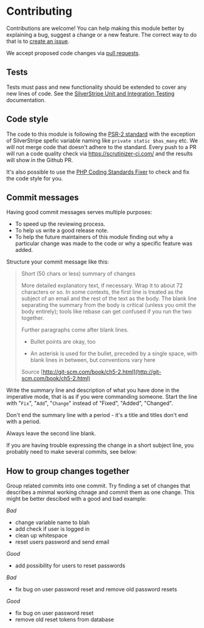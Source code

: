 # Contributing

Contributions are welcome! You can help making this module better by explaining
a bug, suggest a change or a new feature. The correct way to do
that is to [create an issue](https://github.com/brettt89/silverstripe-multi-server/issues).

We accept proposed code changes via [pull requests](https://github.com/brettt89/silverstripe-multi-server/pulls).

## Tests

Tests must pass and new functionality should be extended to cover any new lines
of code. See the [SilverStripe Unit and Integration Testing](https://docs.silverstripe.org/en/3.3/developer_guides/testing/)
documentation.

## Code style

The code to this module is following the [PSR-2 standard](http://www.php-fig.org/psr/psr-2/)
with the exception of SilverStripe spefic variable naming like `private static
$has_many` etc. We will not merge code that doesn't adhere to the standard.
Every push to a PR will run a code quality check via https://scrutinizer-ci.com/ and the results will
show in the Github PR.

It's also possible to use the [PHP Coding Standards Fixer](https://github.com/FriendsOfPhp/PHP-CS-Fixer)
to check and fix the code style for you.

## Commit messages

Having good commit messages serves multiple purposes:

- To speed up the reviewing process.
- To help us write a good release note.
- To help the future maintainers of this module finding out why a particular
  change was made to the code or why a specific feature was added.

Structure your commit message like this:

> Short (50 chars or less) summary of changes
>
> More detailed explanatory text, if necessary. Wrap it to about 72 characters
> or so. In some contexts, the first line is treated as the subject of an email
> and the rest of the text as the body. The blank line separating the summary
> from the body is critical (unless you omit the body entirely); tools like
> rebase can get confused if you run the two together.
>
> Further paragraphs come after blank lines.
>
>  * Bullet points are okay, too
>
>  * An asterisk is used for the bullet, preceded by a single space, with blank
>    lines in between, but conventions vary here
>
> Source [http://git-scm.com/book/ch5-2.html](http://git-scm.com/book/ch5-2.html)

Write the summary line and description of what you have done in the imperative
mode, that is as if you were commanding someone. Start the line with "`Fix`",
"`Add`", "`Change`" instead of "Fixed", "Added", "Changed".

Don't end the summary line with a period - it's a title and titles don't end
with a period.

Always leave the second line blank.

If you are having trouble expressing the change in a short subject line, you
probably need to make several commits, see below:

## How to group changes together

Group related commits into one commit. Try finding a set of changes that
describes a minmal working chnage and commit them as one change. This might be
better descibed with a good and bad example:

*Bad*

 - change variable name to blah
 - add check if user is logged in
 - clean up whitespace
 - reset users password and send email

*Good*

 - add possibility for users to reset passwords

*Bad*

 - fix bug on user password reset and remove old password resets

*Good*

 - fix bug on user password reset
 - remove old reset tokens from database
